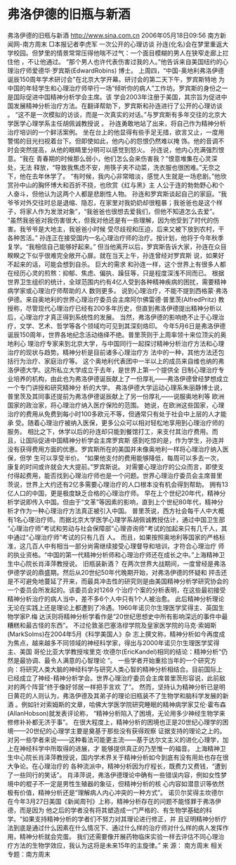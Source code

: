 # 弗洛伊德的旧瓶与新酒

弗洛伊德的旧瓶与新酒
http://www.sina.com.cn 2006年05月18日09:56 南方新闻网-南方周末
□本报记者李虎军
一次公开的心理访谈
孙连(化名)会在梦里重返大学校园。但梦里的情景常常压得他喘不过气：一个面目模糊的男人在狭窄走廊上拦住他 ，不让他通过。
“那个男人也许代表伤害过我的人。”他告诉来自美国纽约的心理治疗师爱德华·罗宾斯(EdwardRobins) 博士。
上周四，“中国-奥地利弗洛伊德诞辰150周年学术研讨会”在北京大学开幕。研讨会的第二天下午，罗宾斯特地 为中国的年轻学生和心理治疗师举行一场“倾听你的病人”工作坊。罗宾斯的身份之一是国际促进中国精神分析学会主席。该 学会2003年注册于美国，其宗旨为促进中国发展精神分析治疗方法。在翻译帮助下，罗宾斯和孙连进行了公开的心理访谈 。
“这不是一次模拟的访谈，而是一次真实的对话。”与罗宾斯有多年交往的北京大学医学心理学系主任胡佩诚教授说 。
孙连勇敢地站了出来，将自己作为精神分析治疗培训的一个鲜活案例。
坐在台上的他显得有些手足无措，欲言又止，一度用警惕的目光扫视着台下。但即使如此，他内心的怨恨仍然难以掩 饰。他的音调不时会突然提高，从他的眼睛里分明可以感觉到怒火。
孙连说，他内心充满强烈恨意。“我在
青春期的时候那么弱小，他们怎么会来伤害我？”恨意堆集在心灵深处，无法 释放，“导致我焦虑不安，用筷子夹不动菜，洗衣服也很困难。”无奈之下，他在去年休学了。
“有时候，我内心非常暗淡，感觉人生就是一场悲剧。”他欣赏孙中山的胸怀博大和百折不挠，也欣赏《红与黑》主 人公于连的勃勃野心和个人奋斗，但他认为这两个人都是悲剧性人物。
孙连和罗宾斯谈起自己的家庭。“我爷爷对外交往时总是退缩、隐忍，在家里对我奶奶却很粗暴；我爸爸也是这个样 子，将家人作为发泄对象”，“我爸爸也很想去爱我们，但他不知道怎么去爱”。
“虽然我爸爸对我伤害很大，但我对他还是有一些理解，因为他受到了时代的伤害。我爷爷是大地主，我爸爸小时候 受尽歧视和压迫，后来又被下放到农村，干各种苦活。”
孙连正在接受国内一名心理治疗师的治疗。按计划，他将于今年秋季复学。“我相信自己能够好起来。”
但当他离开以后，罗宾斯告诉大家，孙连在众目睽睽之下似乎很难完全敞开心扉。就在当天上午，孙连曾经对罗宾斯 说，如果好不起来的话，可能会想到自杀。
巨大的需求
和孙连一样，这个世界上有很多人都在经历心灵的煎熬：抑郁、焦虑、偏执、躁狂等，只是程度深浅不同而已。
根据世界卫生组织的统计，全球范围内约有4亿人受到各种精神疾病的困扰，需要精神病学家或心理治疗师帮助的人 数则更多。
说到心理治疗，不能不提到西格蒙·弗洛伊德。来自奥地利的世界心理治疗委员会主席阿尔佛雷德·普里茨(AlfredPritz) 教授称，尽管现代心理治疗已经有200多年历史，但直到弗洛伊德提出精神分析以后，心理治疗才真正得到系统性的发展。 当然，弗洛伊德的影响绝不止于心理治疗，文学、艺术、哲学等各个领域均可见到其深刻烙印。
今年5月6日是弗洛伊德诞辰150周年，世界各地纪念活动络绎不绝。普里茨则于上周率领十来位顶尖的奥地利心 理治疗专家来到北京大学，与中国同行一起探讨精神分析治疗方法和心理治疗的现状与趋势。精神分析是目前诸多心理治疗方 法中的一种，其他方法还包括行为治疗、家庭治疗等。
这个奥地利代表团中一半以上的成员来自维也纳的弗洛伊德大学。这所私立大学成立于去年，是世界上第一个提供全 日制心理治疗专业培养的机构，由此也为弗洛伊德诞辰献上了一份厚礼——弗洛伊德曾经梦想成立一个专门讲授和研究精神分 析的大学。
弗洛伊德大学运动心理系朱丽静博士说，普里茨及其同事还提前为弗洛伊德诞辰献上了另一份厚礼——说服奥地利等 欧洲国家的政治家，将心理治疗纳入医疗保险的范围。
她说，在欧洲这些国家，心理治疗的费用从免费到每小时100多欧元不等，但通常只有处于社会中上层的人才能承 受。随着心理治疗被纳入医保，更多公众可以相对轻松地享用到心理治疗师的服务。
相比之下，休学以后的孙连却只能到餐馆打工，来支付其治疗费用。而且，让国际促进中国精神分析学会主席罗宾斯 感到吃惊的是，作为学生，孙连并没有获得费用方面的优惠。罗宾斯所在的美国并未像奥地利一样将心理治疗纳入医保，但学 生可以享受半价。
“如果他支付的费用能够降低，每周可以多去一次，康复的时间或许就会大大提前。”罗宾斯说。
对需要心理治疗的公众而言，即使支付得起费用，能否找到心理治疗师也是一个问题。世界心理治疗委员会主席普里 茨说，世界上大约还有2亿多需要心理治疗的人口根本没有机会得到帮助。
拥有13亿人口的中国，更是极度缺乏合格的心理治疗师。
早在上个世纪20年代，精神分析学说即传入中国。但由于“文革”等因素的影响，直到上个世纪80年代，精神分 析才作为一种心理治疗方法真正被引入中国。
普里茨说，西方社会每千人中大概有1名心理治疗师。而据北京大学医学心理学系胡佩诚教授估计，通过中国卫生部 “心理治疗师”考试和劳动与社会保障部“心理咨询师”考试的加起来只有几千人，其中通过“心理治疗师”考试的只有几百 人。
而且，如果按照奥地利等国家的严格标准，这几百人中有相当一部分尚需继续接受心理督导和培训，才符合心理治疗 师的执业资格。“中国的第一代精神分析师和心理治疗师还在成长之中。”上海精神卫生中心院长肖泽萍教授说。
旧瓶装新酒？
在两次世界大战期间，一度曾经是弗洛伊德学说的鼎盛期。然后从20世纪50年代晚期开始，对弗洛伊德的怀疑和 抨击还是不可避免地蔓延了开来，而最具冲击性的研究则是由美国精神分析学研究协会的一个委员会所发起的。该委员会对1269 个治疗个案的分析表明，在这些最初接受精神分析治疗的病人当中，差不多6个人中只有1个人被治愈。
此后精神分析理论无论在实践上还是理论上都遭到了冷遇。1960年诺贝尔生理医学奖得主、英国生物学家P.梅 达沃则将精神分析学看作是“20世纪思想史中所有影响深远的事件中最糟糕和最古怪的东西”。
不过伦敦圣巴塞洛缪学院及皇家医学院的马克·索姆斯(MarkSolms)在2004年5月《科学美国人》杂 志上撰文称，精神分析如今再度成为焦点，越来越多不同领域的神经科学家，得出与2000年诺贝尔生理医学奖得主、美国 哥伦比亚大学教授埃里克·坎德尔(EricKandel)相同的结论：精神分析“仍然是最协调、最令人满意的心智理论 ”。
一些学者开始重拾当年的一个研究方向：将研究人类大脑的神经科学与研究人类心智的精神分析相结合。目前国际上 已经成立了神经-精神分析学会。世界心理治疗委员会主席普里茨形容说，此前敌对的两个阵营“终于像好邻居一样把手言欢 了”。
然而，坚持认为精神分析已是明日黄花的人则认为，弗洛伊德及其弟子的理论旧瓶装不了生物学和脑科学发展的新酒 。例如针对索姆斯的文章，哈佛大学医学院研究睡眠的精神病学家艾伦·霍布森(AllanHobson)就发表评论称， “精神分析陷入了困境，无论用多少神经生物学来修修补补都无济于事”。
在很大程度上，精神分析的困境也正是20世纪心理学的困境——20世纪的心理学主要是奠基于那些没有获得观察 证据支持的理论之上的。
对另一些学者来说——这种看法可能更主流——基于达尔文主义的进化心理学，加上在神经科学中所取得的进展，才 能够提供真正的乃至惟一的福音。
上海精神卫生中心院长肖泽萍教授说，国内学术界关于精神分析如今到底有没有用处也存在很大争论。在心理治疗的 各种流派中，精神分析因为疗程长，既费力又费钱，“遭到了一些同行的笑话”。
肖泽萍说，弗洛伊德理论中确有一些错误内容，例如女性梦境中的棍子不一定是男性生殖器的象征，但精神分析的核 心内容如潜意识等依然极有价值，精神分析还是“理解病人内心冲突的一种方式”。
诺贝尔奖得主坎德尔在今年3月27日美国《新闻周刊》上称，精神分析存在的问题不能怪罪于弗洛伊德，而是因为 他之后的学者没有将其塑造成一门严格的、有生物学基础的科学。“如果支持精神分析的学者们不努力对其理论进行修正，并 且证明精神分析疗法到底是通过什么因素在什么情况下、通过什么样的治疗师对什么样的病人发挥作用，精神分析就会完蛋。 我们还需要像开展药物临床实验一样去评估不同心理治疗方法的生物学效应，我认为这将是未来15年的主旋律。” 来 源：
南方周末
相关专题：南方周末 


